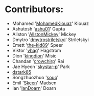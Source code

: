 # Contributors:

 - Mohamed '[MohamedKiouaz](https://github.com/MohamedKiouaz)' Kiouaz
 - Ashutosh '[ashu01](https://github.com/ashu01)' Gupta
 - Allston '[AllstonMickey](https://github.com/AllstonMickey)' Mickey
 - Dmytro '[dmytrostriletskyi](https://github.com/dmytrostriletskyi)' Striletskyi
 - Emett '[the-kid89](https://github.com/the-kid89)' Speer
 - Viktor '[vhag](https://github.com/vhag)' Hagstrom
 - Dion '[kingdion](https://github.com/kingdion)' Misic
 - Chandan '[crowchirp](https://github.com/crowchirp)' Rai
 - Jae Hyeon '[skystar-p](https://github.com/skystar-p)' Park
 - [dstark85](https://github.com/dstark85)
 - Songzhuozhuo '[souo](https://github.com/souo)'
 - Emil '[Skeen](https://github.com/Skeen)' Madsen
 - Ian '[IanDoarn](https://github.com/IanDoarn)' Doarn